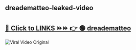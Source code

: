 
 ## dreadematteo-leaked-video 

# <h2><a href="https://clipsfans.com/dreadematteo&ref=git">🔗 Click to LINKS ⏩⏩ 👉 🟢 dreadematteo </a></h2>

<a href="https://clipsfans.com/dreadematteo&ref=git" rel="nofollow" data-target="animated-image.originalLink"><img src="https://i.ibb.co.com/xMMVF88/686577567.gif" alt="Viral Video Original" style="max-width: 100%; display: inline-block;" data-target="animated-image.originalImage"></a>
